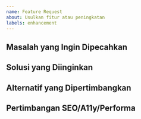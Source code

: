 ```yaml
---
name: Feature Request
about: Usulkan fitur atau peningkatan
labels: enhancement
---
```


## Masalah yang Ingin Dipecahkan

## Solusi yang Diinginkan

## Alternatif yang Dipertimbangkan

## Pertimbangan SEO/A11y/Performa

